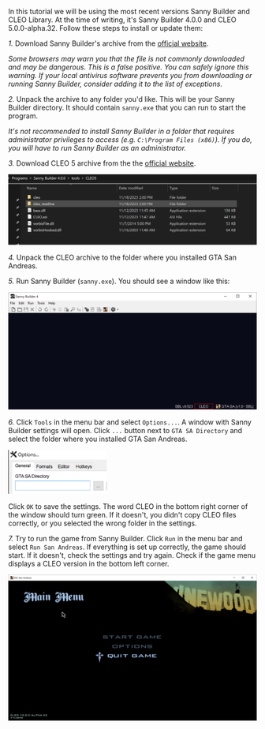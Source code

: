 In this tutorial we will be using the most recent versions Sanny Builder and CLEO Library. At the time of writing, it's Sanny Builder 4.0.0 and CLEO 5.0.0-alpha.32. Follow these steps to install or update them:

*1.* Download Sanny Builder's archive from the [official website](https://sannybuilder.com).

*Some browsers may warn you that the file is not commonly downloaded and may be dangerous. This is a false positive. You can safely ignore this warning. If your local antivirus software prevents you from downloading or running Sanny Builder, consider adding it to the list of exceptions.*

*2.* Unpack the archive to any folder you'd like. This will be your Sanny Builder directory. It should contain `sanny.exe` that you can run to start the program.

*It's not recommended to install Sanny Builder in a folder that requires administrator privileges to access (e.g. `C:\Program Files (x86)`). If you do, you will have to run Sanny Builder as an administrator.*

*3.* Download CLEO 5 archive from the the [official website](https://cleo.li). 

<img src="/img/tut-2.png" alt="CLEO5 files" />

*4.* Unpack the CLEO archive to the folder where you installed GTA San Andreas.

*5.* Run Sanny Builder (`sanny.exe`). You should see a window like this:

<img src="/img/tut-3.png" alt="Sanny Builder window" />

*6.* Click `Tools` in the menu bar and select `Options...`. A window with Sanny Builder settings will open. Click `...` button next to `GTA SA Directory` and select the folder where you installed GTA San Andreas. 

<img src="/img/comp-4.png" alt="Game Directory setting" width="200"/>

Click `OK` to save the settings. The word CLEO in the bottom right corner of the window should turn green. If it doesn't, you didn't copy CLEO files correctly, or you selected the wrong folder in the settings.

*7.* Try to run the game from Sanny Builder. Click `Run` in the menu bar and select `Run San Andreas`. If everything is set up correctly, the game should start. If it doesn't, check the settings and try again. Check if the game menu displays a CLEO version in the bottom left corner.

<img src="/img/tut-4.png" alt="Game menu with CLEO" />
